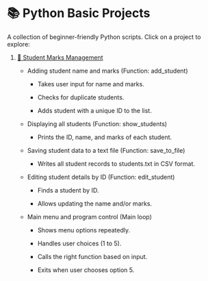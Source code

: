 # 📚 Python Basic Projects
A collection of beginner-friendly Python scripts. Click on a project to explore:

1. [📘 Student Marks Management](./student_marks.py)

    - Adding student name and marks (Function: add_student)

        - Takes user input for name and marks.

        - Checks for duplicate students.

       -  Adds student with a unique ID to the list.

    - Displaying all students (Function: show_students)

        - Prints the ID, name, and marks of each student.

    - Saving student data to a text file (Function: save_to_file)

        - Writes all student records to students.txt in CSV format.

    - Editing student details by ID (Function: edit_student)

        - Finds a student by ID.

        - Allows updating the name and/or marks.

    - Main menu and program control (Main loop)

        - Shows menu options repeatedly.

        - Handles user choices (1 to 5).

        - Calls the right function based on input.

        - Exits when user chooses option 5.